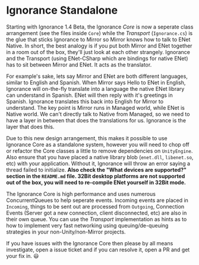 # Ignorance Standalone

Starting with Ignorance 1.4 Beta, the Ignorance *Core* is now a seperate class arrangement (see the files inside `Core`) while the *Transport* (`Ignorance.cs`) is the glue that sticks Ignorance to Mirror so Mirror knows how to talk to ENet Native. In short, the best analogy is if you put both Mirror and ENet together in a room out of the box, they'll just look at each other strangely. Ignorance and the Transport (using ENet-CSharp which are bindings for native ENet) has to sit between Mirror and ENet. It acts as the translator. 

For example's sake, lets say Mirror and ENet are both different languages, similar to English and Spanish. When Mirror says Hello to ENet in English, Ignorance will on-the-fly translate into a language the native ENet library can understand in Spanish. ENet will then reply with it's greetings in Spanish. Ignorance translates this back into English for Mirror to understand. The key point is Mirror runs in Managed world, while ENet is Native world. We can't directly talk to Native from Managed, so we need to have a layer in between that does the translations for us. Ignorance is the layer that does this.

Due to this new design arrangement, this makes it possible to use Ignorance Core as a standalone system, however you will need to chop off or refactor the Core classes a little to remove dependencies on `UnityEngine`. Also ensure that you have placed a native library blob (`enet.dll`, `libenet.so`, etc) with your application. Without it, Ignorance will throw an error saying a thread failed to initialize. **Also check the "What devices are supported?" section in the `README.md` file. 32Bit desktop platforms are not supported out of the box, you will need to re-compile ENet yourself in 32Bit mode.**

The Ignorance Core is high performance and uses numerous ConcurrentQueues to help seperate events. Incoming events are placed in `Incoming`, things to be sent out are processed from `Outgoing`, Connection Events (Server got a new connection, client disconnected, etc) are also in their own queue. You can use the *Transport* implementation as hints as to how to implement very fast networking using queuing/de-queuing strategies in your non-Unity/non-Mirror projects.

If you have issues with the Ignorance Core then please by all means investigate, open a issue ticket and if you can resolve it, open a PR and get your fix in. 😃
